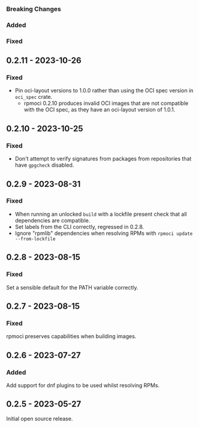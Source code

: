### Breaking Changes
### Added
### Fixed

## 0.2.11 - 2023-10-26
### Fixed
- Pin oci-layout versions to 1.0.0 rather than using the OCI spec version in `oci_spec` crate.
  - rpmoci 0.2.10 produces invalid OCI images that are not compatible with the OCI spec, as they have an oci-layout version of 1.0.1.

## 0.2.10 - 2023-10-25
### Fixed
- Don't attempt to verify signatures from packages from repositories that have `gpgcheck` disabled.

## 0.2.9 - 2023-08-31
### Fixed
- When running an unlocked `build` with a lockfile present check that all dependencies are compatible.
- Set labels from the CLI correctly, regressed in 0.2.8.
- Ignore "rpmlib" dependencies when resolving RPMs with `rpmoci update --from-lockfile`

## 0.2.8 - 2023-08-15

### Fixed
Set a sensible default for the PATH variable correctly.

## 0.2.7 - 2023-08-15

### Fixed
rpmoci preserves capabilities when building images.

## 0.2.6 - 2023-07-27

### Added
Add support for dnf plugins to be used whilst resolving RPMs.

## 0.2.5 - 2023-05-27

Initial open source release.

